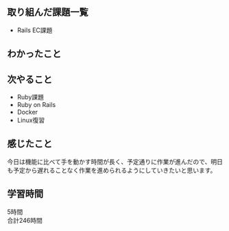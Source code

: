 ## 取り組んだ課題一覧
- Rails EC課題

## わかったこと


## 次やること
- Ruby課題
- Ruby on Rails
- Docker
- Linux復習

## 感じたこと
今日は機能に比べて手を動かす時間が長く、予定通りに作業が進んだので、明日も予定から遅れることなく作業を進められるようにしていきたいと思います。

## 学習時間
5時間<br />
合計246時間